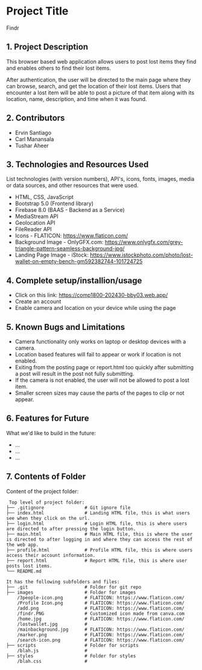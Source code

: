 # Project Title
Findr

## 1. Project Description
This browser based web application allows users to post lost items they find and enables others
to find their lost items. 

After authentication, the user will be directed to the main page where they can browse, search, and get 
the location of their lost items. Users that encounter a lost item will be able to post a picture of that 
item along with its location, name, description, and time when it was found.

## 2. Contributors
* Ervin Santiago
* Carl Manansala
* Tushar Aheer
	
## 3. Technologies and Resources Used
List technologies (with version numbers), API's, icons, fonts, images, media or data sources, and other resources that were used.
* HTML, CSS, JavaScript
* Bootstrap 5.0 (Frontend library)
* Firebase 8.0 (BAAS - Backend as a Service)
* MediaStream API
* Geolocation API
* FileReader API
* Icons - FLATICON: https://www.flaticon.com/
* Background Image - OnlyGFX.com: https://www.onlygfx.com/grey-triangle-pattern-seamless-background-jpg/
* Landing Page Image - iStock: https://www.istockphoto.com/photo/lost-wallet-on-empty-bench-gm592382744-101724725

## 4. Complete setup/installion/usage
* Click on this link: https://comp1800-202430-bby03.web.app/
* Create an account
* Enable camera and location on your device while using the page

## 5. Known Bugs and Limitations
* Camera functionality only works on laptop or desktop devices with a camera.
* Location based features will fail to appear or work if location is not enabled.
* Exiting from the posting page or report.html too quickly after submitting a post will result in the post not fully submitting.
* If the camera is not enabled, the user will not be allowed to post a lost item.
* Smaller screen sizes may cause the parts of the pages to clip or not appear.

## 6. Features for Future
What we'd like to build in the future:
* ...
* ...
* ...
	
## 7. Contents of Folder
Content of the project folder:

```
 Top level of project folder: 
├── .gitignore               # Git ignore file
├── index.html               # Landing HTML file, this is what users see when they click on the url.
├── login.html               # Login HTML file, this is where users are directed to after pressing the login button.
├── main.html                # Main HTML file, this is where the user is directed to after logging in and where they can access the rest of the web app. 
├── profile.html             # Profile HTML file, this is where users access their account information.
├── report.html              # Report HTML file, this is where user posts lost items.
└── README.md

It has the following subfolders and files:
├── .git                     # Folder for git repo
├── images                   # Folder for images
    /3people-icon.png        # FLATICON: https://www.flaticon.com/
    /Profile Icon.png        # FLATICON: https://www.flaticon.com/
    /add.png                 # FLATICON: https://www.flaticon.com/
    /findr.PNG               # Customized icon made from canva.com
    /home.jpg                # FLATICON: https://www.flaticon.com/
    /lostwallet.jpg          # 
    /mainbackground.jpg      # FLATICON: https://www.flaticon.com/
    /marker.png              # FLATICON: https://www.flaticon.com/
    /search-icon.png         # FLATICON: https://www.flaticon.com/
├── scripts                  # Folder for scripts
    /blah.js                 # 
├── styles                   # Folder for styles
    /blah.css                # 



```


